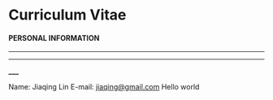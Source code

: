 # Curriculum Vitae

#### PERSONAL INFORMATION

***

---

**___**

Name: Jiaqing Lin
E-mail: jiaqing@gmail.com
Hello world